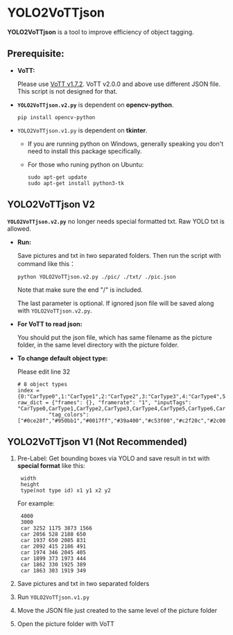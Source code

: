 # YOLO2VoTTjson
**YOLO2VoTTjson** is a tool to improve efficiency of object tagging.
## Prerequisite:
* **VoTT:**
  
  Please use [VoTT v1.7.2](https://github.com/microsoft/VoTT/releases/tag/v1.7.2).
  VoTT v2.0.0 and above use different JSON file. This script is not designed for that.

* **`YOLO2VoTTjson.v2.py`** is dependent on **opencv-python**.
  
  ```
  pip install opencv-python
  ``` 

* `YOLO2VoTTjson.v1.py` is dependent on **tkinter**. 
  
  * If you are running python on Windows, generally speaking you don't need to install this package specifically.
  
  * For those who runing python on Ubuntu:
    ```       
    sudo apt-get update
    sudo apt-get install python3-tk
    ```         

## YOLO2VoTTjson V2
**`YOLO2VoTTjson.v2.py`** no longer needs special formatted txt. Raw YOLO txt is allowed.
* **Run:**
  
  Save pictures and txt in two separated folders. Then run the script with command like this：
  ```
  python YOLO2VoTTjson.v2.py ./pic/ ./txt/ ./pic.json
  ```
  Note that make sure the end "/" is included. 
  
  The last parameter is optional. If ignored json file will be saved along with `YOLO2VoTTjson.v2.py`. 

* **For VoTT to read json:**
  
  You should put the json file, which has same filename as the picture folder, in the same level directory with the picture folder.
  
  
* **To change default object type:**
  
  Please edit line 32

  ```
  # 8 object types
  index = {0:"CarType0",1:"CarType1",2:"CarType2",3:"CarType3",4:"CarType4",5:"CarType5",6:"CarType6",7:"CarType7"}
  raw_dict = {"frames": {}, "framerate": "1", "inputTags": "CarType0,CarType1,CarType2,CarType3,CarType4,CarType5,CarType6,CarType7",
            "tag_colors": ["#0ce28f","#950bb1","#0017ff","#39a400","#c53f00","#c2f20c","#2c009b","#008acb"]}
  ```

## YOLO2VoTTjson V1 (Not Recommended)

1. Pre-Label: Get bounding boxes via YOLO and save result in txt with **special format** like this:

            
        width
        height
        type(not type id) x1 y1 x2 y2 
            

   For example:
   
            
        4000
        3000
        car 3252 1175 3873 1566 
        car 2056 528 2188 650 
        car 1937 650 2085 831 
        car 2092 415 2186 491 
        car 1974 346 2045 405 
        car 1899 373 1973 444 
        car 1862 330 1925 389 
        car 1863 303 1919 349 
            

2. Save pictures and txt in two separated folders
3. Run `YOLO2VoTTjson.v1.py`
4. Move the JSON file just created to the same level of the picture folder
5. Open the picture folder with VoTT






